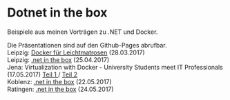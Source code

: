 # Dotnet in the box

Beispiele aus meinen Vorträgen zu .NET und Docker.

Die Präsentationen sind auf den Github-Pages abrufbar.<br />
Leipzig: <a href="https://fpommerening.github.io/DotnetInTheBox/leichtmatrosen.html#/" target="_blank"> Docker für Leichtmatrosen</a> (28.03.2017)<br />
Leipzig: <a href="https://fpommerening.github.io/DotnetInTheBox/dotnet_l.html#/" target="_blank"> .net in the box</a> (25.04.2017) <br />
Jena: Virtualization with Docker - University Students meet IT Professionals (17.05.2017) <a href="https://fpommerening.github.io/DotnetInTheBox/dotnet_j1.html#/" target="_blank"> Teil 1 </a> / <a href="https://fpommerening.github.io/DotnetInTheBox/dotnet_j1.html#/" target="_blank"> Teil 2</a><br />
Koblenz: <a href="https://fpommerening.github.io/DotnetInTheBox/dotnet_ko.html#/" target="_blank"> .net in the box</a> (22.05.2017) <br />
Ratingen: <a href="https://fpommerening.github.io/DotnetInTheBox/dotnet_ko.html#/" target="_blank"> .net in the box</a> (24.05.2017) <br />

